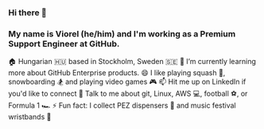 ### Hi there 👋

### My name is Viorel (he/him) and I'm working as a Premium Support Engineer at GitHub.



🏠 Hungarian 🇭🇺 based in Stockholm, Sweden 🇸🇪
🌱 I’m currently learning more about GitHub Enterprise products.
😄 I like playing squash 🎾, snowboarding 🏂 and playing video games 🎮
📫 Hit me up on LinkedIn if you'd like to connect
💬 Talk to me about git, Linux, AWS 💻, football ⚽, or Formula 1 🏎
⚡ Fun fact: I collect PEZ dispensers 🍬 and music festival wristbands 🎵
